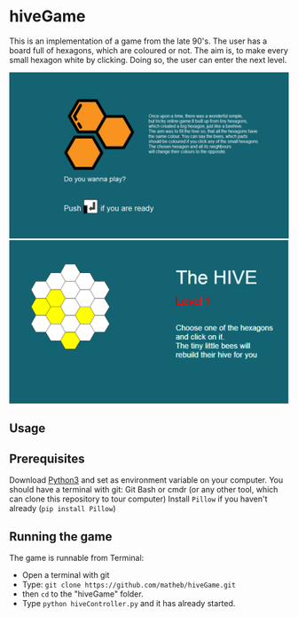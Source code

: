 # hiveGame

This is an implementation of a game from the late 90's. The user has a board full of hexagons, which are coloured or not.
The aim is, to make every small hexagon white by clicking. Doing so, the user can enter the next level.

![cover](assets/start.PNG) 
![board](assets/board.PNG) 

## Usage

## Prerequisites  
Download [Python3](https://www.python.org/) and set as environment variable on your computer.
You should have a terminal with git: Git Bash or cmdr (or any other tool, which can clone this repository to tour computer)
Install `Pillow` if you haven't already (`pip install Pillow`)

## Running the game  
The game is runnable from Terminal:
 -  Open a terminal with git 
 -  Type: `git clone https://github.com/matheb/hiveGame.git`
 -  then `cd` to the "hiveGame" folder.
 -  Type `python hiveController.py` and it has already started.
